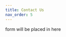 ```yaml
---
title: Contact Us
nav_order: 5
---
```


<script src="https://code.jquery.com/jquery-2.1.4.min.js"></script>

<div id="feedback-form">form will be placed in here</div>

<script id="zammad_form_script" src="https://mail.bedlamtheatre.co.uk/assets/form/form.js"></script>

<script>
$(function() {
  $('#feedback-form').ZammadForm({
    messageTitle: 'Contact Us - Constitution',
    messageSubmit: 'Submit',
    messageThankYou: 'Thank you for your inquiry (#%s)! We\'ll contact you as soon as possible.',
    noCSS: true
  });
});
</script>